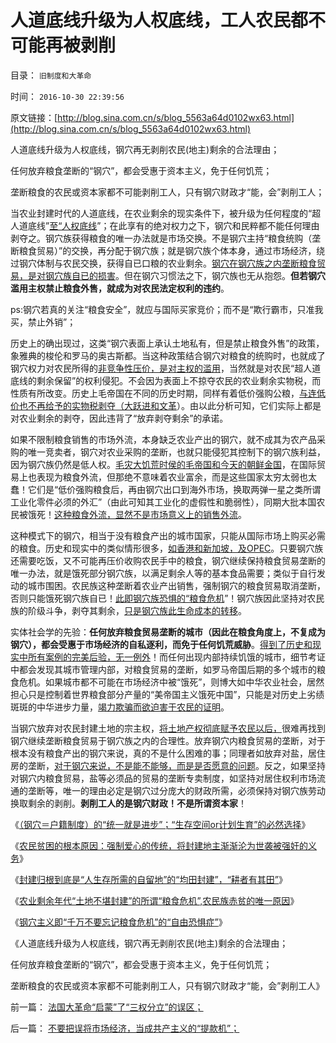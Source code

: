 # 人道底线升级为人权底线，工人农民都不可能再被剥削

目录： `旧制度和大革命` 

时间： `2016-10-30 22:39:56` 

原文链接：[http://blog.sina.com.cn/s/blog_5563a64d0102wx63.html](http://blog.sina.com.cn/s/blog_5563a64d0102wx63.html)

人道底线升级为人权底线，钢穴再无剥削农民(地主)剩余的合法理由；

任何放弃粮食垄断的“钢穴”，都会受惠于资本主义，免于任何饥荒；

垄断粮食的农民或资本家都不可能剥削工人，只有钢穴财政才“能，会”剥削工人；

当农业封建时代的人道底线，在农业剩余的现实条件下，被升级为任何程度的“超人道底线”[至“人权底线](../../../2016/10/23/钢穴外始终是农业封建时代，“粮食无小事”的“再封建动力”；.md)”；在此享有的绝对权力之下，钢穴和民粹都不能任何理由剥夺之。钢穴族获得粮食的唯一办法就是市场交换。不是钢穴主持“粮食统购（垄断粮食贸易）”的交换，再分配于钢穴族；就是钢穴族个体本身，通过市场经济，绕过钢穴体制与农民交换，获得自已口粮的农业剩余。[钢穴在钢穴族之内垄断粮食贸易，是对钢穴族自已的损害](../../../2009/3/30/市场即流通之粮食生产安全与物流安全.md)。但在钢穴习惯法之下，钢穴族也无从抱怨。**但若钢穴滥用主权禁止粮食外售，就成为对农民法定权利的违约**。

ps:钢穴若真的关注“粮食安全”，就应与国际买家竞价；而不是“欺行霸市，只准我买，禁止外销”；

历史上的确出现过，这类“钢穴表面上承认土地私有，但是禁止粮食外售”的政策，象雅典的梭伦和罗马的奥古斯都。当这种政策结合钢穴对粮食的统购时，也就成了钢穴权力对农民所得的[非竞争性压价，是对主权的滥用](../../../2008/7/2/放弃行政垄断，理顺要素价格.md)，当然就是对农民“超人道底线的剩余保留”的权利侵犯。不会因为表面上不掠夺农民的农业剩余实物税，而性质有所改变。历史上毛帝国在不同的历史时期，同样有着低价强购公粮，[与连低价也不再给予的实物税剥夺（大跃进和文革](../../../2013/1/11/乌克兰大饥荒！第一个被迫吃人肉的民族.md)）。由以此分析可知，它们实际上都是对农业剩余的剥夺，因此违背了“放弃剥夺剩余”的承诺。

如果不限制粮食销售的市场外流，本身缺乏农业产出的钢穴，就不成其为农产品采购的唯一竞卖者，钢穴对农业采购的垄断，也就只能侵犯其控制下的钢穴族利益，因为钢穴族仍然是低人权。[毛灾大饥荒时侯的毛帝国和今天的朝鲜金国](../../../2008/12/29/所谓的自力更生大错特错.md)，在国际贸易上也表现为粮食外流，但那绝不意味着农业富余，而是这些国家太穷太弱也太蠢！它们是“低价强购粮食后，再由钢穴出口到海外市场，换取两弹一星之类所谓工业化零件必须的外汇”（由此可知其工业化的虚假性和脆弱性），同期大批本国农民被饿死！[这种粮食外流，显然不是市场意义上的销售外流](../../../2011/1/21/香港模式和日本鬼子“人肉开采”.md)。

这种模式下的钢穴，相当于没有粮食产出的城市国家，只能从国际市场上购买必需的粮食。历史和现实中的类似情形很多，[如香港和新加坡，及OPEC](../../../2009/1/9/OPEC国家也是用耕地红线保证粮食安全吗？.md)。只要钢穴族还需要吃饭，又不可能再压价收购农民手中的粮食，钢穴继续保持粮食贸易垄断的唯一办法，就是饿死部分钢穴族，以满足剩余人等的基本食品需要；类似于自行发动的城市围困。农民族这种垄断着农业产出销售，强制钢穴的粮食贸易取消垄断，否则只能饿死钢穴族自已！[此即钢穴族恐惧的“粮食危机](http://blog.sina.com.cn/s/blog_49a3971d0100e654.html)”！钢穴族因此坚持对农民族的阶级斗争，剥夺其剩余，[只是钢穴族此生命成本的转移](../../../2011/10/18/“阶级斗争”是对平民生命财产的宣战令.md)。

实体社会学的先验：**任何放弃粮食贸易垄断的城市（因此在粮食角度上，不复成为钢穴），都会受惠于市场经济的自私逐利，而免于任何饥荒威胁**。[得到了历史和现实中所有案例的完美后验，无一例外](../../../2011/7/12/粮食从来没有危机，土地公有制是农村问题根源.md)！而任何出现内部持续饥饿的城市，细节考证中都会发现其城市管理内部，对粮食贸易的垄断，如罗马帝国后期的多个城市的粮食危机。如果城市都不可能在市场经济中被“饿死”，则博大如中华农业社会，居然担心只是控制着世界粮食部分产量的“美帝国主义饿死中国”，只能是对历史上劣绩斑斑的中华进步力量，[竭力欺骗而欲迫害于农民的证明](../../../2011/7/12/世界粮食危机是土地公有制的问题.md)。

当钢穴放弃对农民封建土地的宗主权，[将土地产权彻底赋予农民以后，](../../../2009/1/20/把土地产权还给农民，让土地私有化！.md)很难再找到钢穴继续垄断粮食贸易于钢穴族之内的合理性。放弃钢穴内粮食贸易的垄断，对于根本没有粮食产出的钢穴来说，真的不是什么困难的事；同理者如放弃对盐，居住房的垄断，[对于钢穴来说，不是能不能够，而是是否愿意的问题](../../../2010/10/3/房价高了200-－500-;税收多了200-－500-.md)。反之，如果坚持对钢穴内粮食贸易，盐等必须品的贸易的垄断专卖制度，如坚持对居住权利市场流通的垄断等，唯一的理由必定是钢穴过分庞大的财政所需，必须保持对钢穴族劳动换取剩余的剥削。**剥削工人的是钢穴财政！不是所谓资本家**！

《[（钢穴＝户籍制度）的“统一就是进步”；“生存空间or计划生育”的必然选择](../../../2016/10/24/通过南北战争考察美国体制的合理性和缺陷.md)》

《[农民贫困的根本原因：强制爱心的传统，将封建地主渐渐沦为世袭被强奸的义务](../../../2016/10/25/“爱心社会，爱心时代，强制爱心”vs“自由，自由时代”.md)》

《[封建归根到底是“人生存所需的自留地”的“均田封建”，“耕者有其田”](../../../2016/10/27/封建本来的积极意义，“强制爱心”在封建法理中的合法性.md)》

《[农业剩余年代“土地不堪封建”的所谓“粮食危机”,农民族赤贫的唯一原因](../../../2016/10/28/“土地不堪封建”所谓“粮食危机”，钢穴让农民贫困的“必要性”.md)》

《[钢穴主义即“千万不要忘记粮食危机”的“自由恐惧症”](../../../2016/10/29/“房地产税，差饷”是英美社会的封建残余.md)》

《人道底线升级为人权底线，钢穴再无剥削农民(地主)剩余的合法理由；

任何放弃粮食垄断的“钢穴”，都会受惠于资本主义，免于任何饥荒；

垄断粮食的农民或资本家都不可能剥削工人，只有钢穴财政才“能，会”剥削工人》

前一篇： [法国大革命“启蒙”了“三权分立”的误区；](../../../2016/11/4/法国大革命“启蒙”了“三权分立”的误区；.md)

后一篇： [不要把误将市场经济，当成共产主义的“提款机”；](../../../2016/10/17/不要把误将市场经济，当成共产主义的“提款机”；.md)

